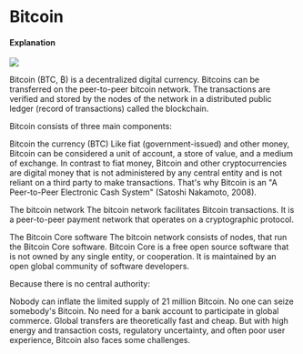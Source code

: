 # Bitcoin
#### Explanation
<img src="https://i.imgur.com/wnpNzMz.jpg"/>

Bitcoin (BTC, ₿) is a decentralized digital currency. Bitcoins can be transferred on the peer-to-peer bitcoin network. The transactions are verified and stored by the nodes of the network in a distributed public ledger (record of transactions) called the blockchain.

Bitcoin consists of three main components:

Bitcoin the currency (BTC)
Like fiat (government-issued) and other money, Bitcoin can be considered a unit of account, a store of value, and a medium of exchange.
In contrast to fiat money, Bitcoin and other cryptocurrencies are digital money that is not administered by any central entity and is not reliant on a third party to make transactions.
That's why Bitcoin is an "A Peer-to-Peer Electronic Cash System" (Satoshi Nakamoto, 2008).

The bitcoin network
The bitcoin network facilitates Bitcoin transactions. It is a peer-to-peer payment network that operates on a cryptographic protocol.

The Bitcoin Core software
The bitcoin network consists of nodes, that run the Bitcoin Core software. Bitcoin Core is a free open source software that is not owned by any single entity, or cooperation. It is maintained by an open global community of software developers.

Because there is no central authority:

Nobody can inflate the limited supply of 21 million Bitcoin.
No one can seize somebody's Bitcoin.
No need for a bank account to participate in global commerce.
Global transfers are theoretically fast and cheap.
But with high energy and transaction costs, regulatory uncertainty, and often poor user experience, Bitcoin also faces some challenges.
